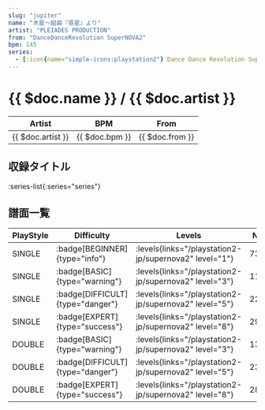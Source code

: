 ```yaml
---
slug: "jupiter"
name: "木星～組曲『惑星』より"
artist: "PLEIADES PRODUCTION"
from: "DanceDanceRevolution SuperNOVA2"
bpm: 145
series:
  - [:icon{name="simple-icons:playstation2"} Dance Dance Revolution SuperNOVA2 :icon{name="flag:jp-4x3"}](/playstation2-jp/supernova2)
---
```


# {{ $doc.name }} / {{ $doc.artist }}

|Artist|BPM|From|
|------|---|----|
|{{ $doc.artist }}|{{ $doc.bpm }}|{{ $doc.from }}|

## 収録タイトル

:series-list{:series="series"}

## 譜面一覧

|PlayStyle|Difficulty|Levels|Notes|Movie|
|---------|----------|------|-----|-----|
|SINGLE| :badge[BEGINNER]{type="info"}| :levels{links="/playstation2-jp/supernova2" level="1"}|73/0||
|SINGLE| :badge[BASIC]{type="warning"}| :levels{links="/playstation2-jp/supernova2" level="3"}|119/4||
|SINGLE| :badge[DIFFICULT]{type="danger"}| :levels{links="/playstation2-jp/supernova2" level="5"}|223/10||
|SINGLE| :badge[EXPERT]{type="success"}| :levels{links="/playstation2-jp/supernova2" level="8"}|291/11||
|DOUBLE| :badge[BASIC]{type="warning"}| :levels{links="/playstation2-jp/supernova2" level="3"}|136/0||
|DOUBLE| :badge[DIFFICULT]{type="danger"}| :levels{links="/playstation2-jp/supernova2" level="5"}|238/4||
|DOUBLE| :badge[EXPERT]{type="success"}| :levels{links="/playstation2-jp/supernova2" level="8"}|287/11||
